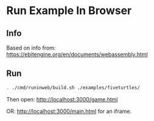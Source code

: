 # Run Example In Browser

## Info

Based on info from: <https://ebitengine.org/en/documents/webassembly.html>

## Run

```bash
. ./cmd/runinweb/build.sh ./examples/fiveturtles/
```

Then open: <http://localhost:3000/game.html>

OR: <http://localhost:3000/main.html> for an iframe.
